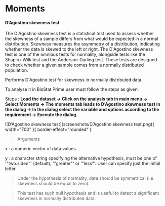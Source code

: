# Moments

#### D’Agostino skewness test

The D'Agostino skewness test is a statistical test used to assess whether the skewness of a sample differs from what would be expected in a normal distribution. Skewness measures the asymmetry of a distribution, indicating whether the data is skewed to the left or right. The D'Agostino skewness test is one of the omnibus tests for normality, alongside tests like the Shapiro-Wilk test and the Anderson-Darling test. These tests are designed to check whether a given sample comes from a normally distributed population.

Performs D'Agostino test for skewness in normally distributed data.

To analyse it in BioStat Prime user must follow the steps as given.

Steps
: __Load the dataset -> Click on the analysis tab in main menu -> Select Moments -> The moments tab leads to D’Agostino skewness test in the dialog -> In the dialog select the variable and options according to the requirement -> Execute the dialog.__

![D’Agostino skewness test](screenshots/D’Agostino skewness test.png){ width="700" }{ border-effect="rounded" }

>Arguments

x
: a numeric vector of data values.

y
: a character string specifying the alternative hypothesis, must be one of '"two.sided"' (default), '"greater"' or '"less"'. User can specify just the initial letter.

>Under the hypothesis of normality, data should be symmetrical (i.e. skewness should be equal to zero). 
 
>This test has such null hypothesis and is useful to detect a significant skewness in normally distributed data.